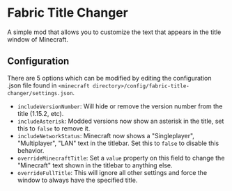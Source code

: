 # Fabric Title Changer

A simple mod that allows you to customize the text that appears in the title window of Minecraft.

## Configuration
There are 5 options which can be modified by editing the configuration .json file found in `<minecraft directory>/config/fabric-title-changer/settings.json`.

- `includeVersionNumber`: Will hide or remove the version number from the title (1.15.2, etc).
- `includeAsterisk`: Modded versions now show an asterisk in the title, set this to `false` to remove it.
- `includeNetworkStatus`: Minecraft now shows a "Singleplayer", "Multiplayer", "LAN" text in the titlebar. Set this to `false` to disable this behavior.
- `overrideMinecraftTitle`: Set a `value` property on this field to change the "Minecraft" text shown in the titlebar to anything else.
- `overrideFullTitle`: This will ignore all other settings and force the window to always have the specified title.